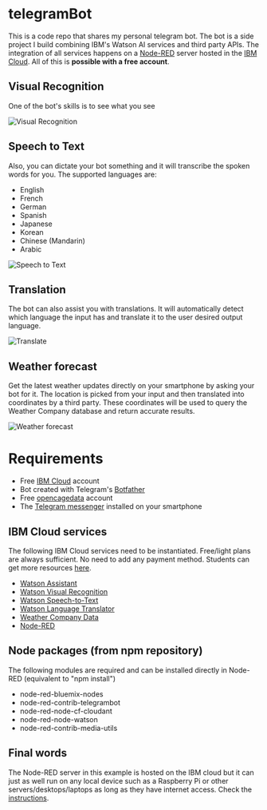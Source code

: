 # telegramBot 
This is a code repo that shares my personal telegram bot. The bot is a side project I build combining IBM's Watson AI services and third party APIs. The integration of all services happens on a [Node-RED](https://nodered.org/) server hosted in the [IBM Cloud](https://www.ibm.com/cloud/).
All of this is **possible with a free account**.


## Visual Recognition
One of the bot's skills is to see what you see

![Visual Recognition](.ignoreImages/visualRecognition.gif)

## Speech to Text
Also, you can dictate your bot something and it will transcribe the spoken words for you. The supported languages are:
- English
- French
- German
- Spanish
- Japanese
- Korean
- Chinese (Mandarin)
- Arabic

![Speech to Text](.ignoreImages/transcribe.gif)

## Translation
The bot can also assist you with translations. It will automatically detect which language the input has and translate it to the user desired output language.

![Translate](.ignoreImages/translate.gif)

## Weather forecast
Get the latest weather updates directly on your smartphone by asking your bot for it. The location is picked from your input and then translated into coordinates by a third party. These coordinates will be used to query the Weather Company database and return accurate results.

![Weather forecast](.ignoreImages/weather.gif)

# Requirements
- Free [IBM Cloud](https://www.ibm.com/cloud/) account
- Bot created with Telegram's [Botfather](https://core.telegram.org/bots)
- Free [opencagedata](https://opencagedata.com/) account
- The [Telegram messenger](https://telegram.org/) installed on your smartphone

## IBM Cloud services
The following IBM Cloud services need to be instantiated. Free/light plans are always sufficient. No need to add any payment method. Students can get more resources [here](https://ibm.onthehub.com/WebStore/OfferingDetails.aspx?o=142ecca8-0403-e911-810e-000d3af41938).
- [Watson Assistant](https://www.ibm.com/cloud/watson-assistant/)
- [Watson Visual Recognition](https://www.ibm.com/watson/services/visual-recognition/)
- [Watson Speech-to-Text](https://www.ibm.com/watson/services/speech-to-text/)
- [Watson Language Translator](https://www.ibm.com/watson/services/language-translator/)
- [Weather Company Data](https://cloud.ibm.com/catalog/services/weather-company-data)
- [Node-RED](https://cloud.ibm.com/catalog/starters/node-red-starter)

## Node packages (from npm repository)
The following modules are required and can be installed directly in Node-RED (equivalent to "npm install")
- node-red-bluemix-nodes
- node-red-contrib-telegrambot
- node-red-node-cf-cloudant
- node-red-node-watson
- node-red-contrib-media-utils

## Final words
The Node-RED server in this example is hosted on the IBM cloud but it can just as well run on any local device such as a Raspberry Pi or other servers/desktops/laptops as long as they have internet access. Check the [instructions](https://nodered.org/docs/getting-started/installation).
